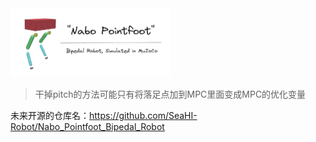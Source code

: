 <img src="assets.README/nabopointfoot.png" alt="nabopointfoot" style="zoom: 25%;" />

> 干掉pitch的方法可能只有将落足点加到MPC里面变成MPC的优化变量



未来开源的仓库名：https://github.com/SeaHI-Robot/Nabo_Pointfoot_Bipedal_Robot
